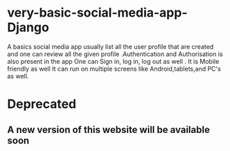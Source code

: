 # very-basic-social-media-app-Django
A basics social media app usually list all the user profile that are created and one can review all the given profile .Authentication and Authorisation is also present in the app One can Sign in, log in, log out as well . It is Mobile friendly as well It can run on multiple screens like Android,tablets,and PC's as well.

# Deprecated
## A new version of this website will be available soon
